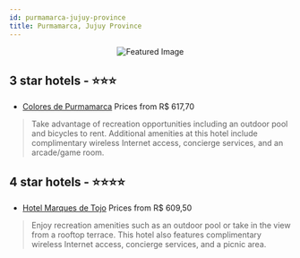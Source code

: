 ```yaml
---
id: purmamarca-jujuy-province
title: Purmamarca, Jujuy Province
---
```


<center><img src="https://i.travelapi.com/hotels/5000000/4140000/4134000/4133901/018ee410_z.jpg" alt="Featured Image" /></center>


##  3 star hotels - ⭐️⭐️⭐️

-    [Colores de Purmamarca](https://us.hurb.com/hotels/purmamarca/colores-de-purmamarca-JNP-JP904942?cmp=18055) Prices from R$ 617,70
   > Take advantage of recreation opportunities including an outdoor pool and bicycles to rent. Additional amenities at this hotel include complimentary wireless Internet access, concierge services, and an arcade/game room.

##  4 star hotels - ⭐️⭐️⭐️⭐️

-    [Hotel Marques de Tojo](https://us.hurb.com/hotels/purmamarca/hotel-marques-de-tojo-JNP-JP847893?cmp=18055) Prices from R$ 609,50
   > Enjoy recreation amenities such as an outdoor pool or take in the view from a rooftop terrace. This hotel also features complimentary wireless Internet access, concierge services, and a picnic area.
